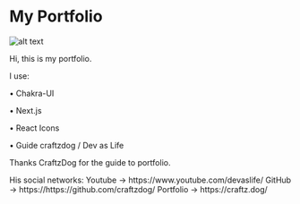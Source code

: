 # My Portfolio

![alt text](https://raw.githubusercontent.com/aumsoa/aumso-site/main/public/Head.png)

<p>Hi, this is my portfolio.</p>

<p>I use: </p>
<p>    • Chakra-UI</p>
<p>    • Next.js</p>
<p>    • React Icons</p>
<p>    • Guide craftzdog / Dev as Life</p>

<p>Thanks CraftzDog for the guide to portfolio.</p>
<P>His social networks: 
     Youtube → https://www.youtube.com/devaslife/
     GitHub → https://https://github.com/craftzdog/
     Portfolio → https://craftz.dog/
</p>